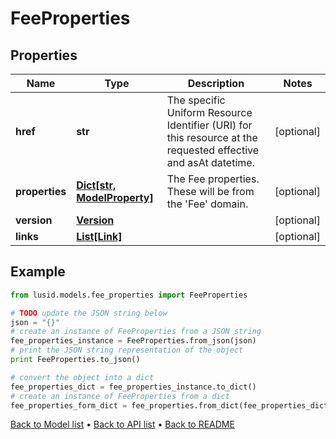 # FeeProperties


## Properties
Name | Type | Description | Notes
------------ | ------------- | ------------- | -------------
**href** | **str** | The specific Uniform Resource Identifier (URI) for this resource at the requested effective and asAt datetime. | [optional] 
**properties** | [**Dict[str, ModelProperty]**](ModelProperty.md) | The Fee properties. These will be from the &#39;Fee&#39; domain. | [optional] 
**version** | [**Version**](Version.md) |  | [optional] 
**links** | [**List[Link]**](Link.md) |  | [optional] 

## Example

```python
from lusid.models.fee_properties import FeeProperties

# TODO update the JSON string below
json = "{}"
# create an instance of FeeProperties from a JSON string
fee_properties_instance = FeeProperties.from_json(json)
# print the JSON string representation of the object
print FeeProperties.to_json()

# convert the object into a dict
fee_properties_dict = fee_properties_instance.to_dict()
# create an instance of FeeProperties from a dict
fee_properties_form_dict = fee_properties.from_dict(fee_properties_dict)
```
[Back to Model list](../README.md#documentation-for-models) &#8226; [Back to API list](../README.md#documentation-for-api-endpoints) &#8226; [Back to README](../README.md)



